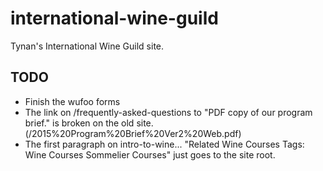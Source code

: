 # international-wine-guild

Tynan's International Wine Guild site.

## TODO

- Finish the wufoo forms
- The link on /frequently-asked-questions to "PDF copy of our program brief." is broken on the old site. (/2015%20Program%20Brief%20Ver2%20Web.pdf)
- The first paragraph on intro-to-wine... "Related Wine Courses Tags: Wine Courses Sommelier Courses" just goes to the
  site root.
